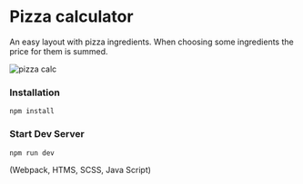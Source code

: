 # Pizza calculator

An easy layout with pizza ingredients. When choosing some ingredients the price for them is summed. 

![pizza calc](https://user-images.githubusercontent.com/37555980/46580156-d0c26d80-ca1f-11e8-8432-b09aa40ead73.jpg)

### Installation

```
npm install
```

### Start Dev Server

```
npm run dev
```

(Webpack, HTMS, SCSS, Java Script)
